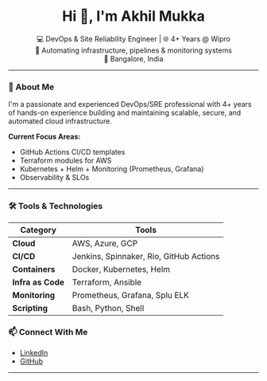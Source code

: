 <h1 align="center">Hi 👋, I'm Akhil Mukka</h1>

<p align="center">
💻 DevOps & Site Reliability Engineer | 🌐 4+ Years @ Wipro<br/>
🔧 Automating infrastructure, pipelines & monitoring systems<br/>
📍 Bangalore, India
</p>

---

### 🚀 About Me

I'm a passionate and experienced DevOps/SRE professional with 4+ years of hands-on experience building and maintaining scalable, secure, and automated cloud infrastructure.

**Current Focus Areas:**
- GitHub Actions CI/CD templates
- Terraform modules for AWS
- Kubernetes + Helm + Monitoring (Prometheus, Grafana)
- Observability & SLOs

---

### 🛠️ Tools & Technologies

| Category | Tools |
|---|---|
| **Cloud** | AWS, Azure, GCP |
| **CI/CD** | Jenkins, Spinnaker, Rio, GitHub Actions |
| **Containers** | Docker, Kubernetes, Helm |
| **Infra as Code** | Terraform, Ansible |
| **Monitoring** | Prometheus, Grafana, Splu ELK |
| **Scripting** | Bash, Python, Shell |


### 📫 Connect With Me

- [LinkedIn](https://www.linkedin.com/in/akhilmukka)
- [GitHub](https://github.com/akhilmukka)

---
